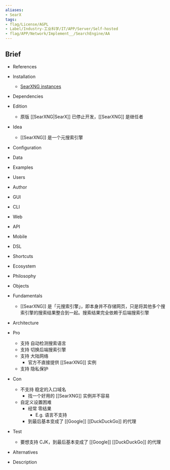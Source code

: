 ```yaml
---
aliases:
- SearX
tags:
- flag/License/AGPL
- Label/Industry-工业科学/IT/APP/Server/Self-hosted
- flag/APP/Network/Implement__/SearchEngine/AA
---
```


## Brief

- References

- Installation
    - [SearXNG instances](https://searx.space/)

- Dependencies

- Edition
    - 原版 [[SearXNG|SearX]] 已停止开发，[[SearXNG]] 是继任者

- Idea
    - [[SearXNG]] 是一个元搜索引擎

- Configuration

- Data

- Examples

- Users

- Author

- GUI

- CLI

- Web

- API

- Mobile

- DSL

- Shortcuts

- Ecosystem

- Philosophy

- Objects

- Fundamentals
    - [[SearXNG]] 是「元搜索引擎」，即本身并不存储网页，只是将其他多个搜索引擎的搜索结果整合到一起。搜索结果完全依赖于后端搜索引擎

- Architecture

- Pro
    - 支持 自动检测搜索语言
    - 支持 切换后端搜索引擎
    - 支持 大陆网络
        - 官方不直接提供 [[SearXNG]] 实例
    - 支持 隐私保护

- Con
    - 不支持 稳定的入口域名
        - 找一个好用的 [[SearXNG]] 实例并不容易
    - 自定义设置困难
        - 经常 零结果
            - E.g. 语言不支持
        - 到最后基本变成了 [[Google]] [[DuckDuckGo]] 的代理

- Test
    - 要想支持 CJK，到最后基本变成了 [[Google]] [[DuckDuckGo]] 的代理

- Alternatives

- Description
